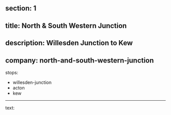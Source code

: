 ﻿section: 1
----
title: North & South Western Junction
----
description: Willesden Junction to Kew
----
company: north-and-south-western-junction
----
stops:
- willesden-junction
- acton
- kew
----
text: &#32;
